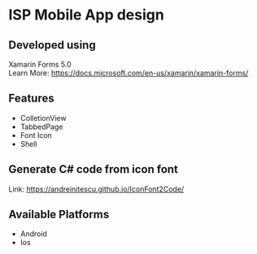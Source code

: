# ISP Mobile App design

## Developed using 
Xamarin Forms 5.0<br>
Learn More: https://docs.microsoft.com/en-us/xamarin/xamarin-forms/

## Features
* ColletionView
* TabbedPage
* Font Icon
* Shell

## Generate C# code from icon font
Link: https://andreinitescu.github.io/IconFont2Code/

## Available Platforms
* Android
* Ios


